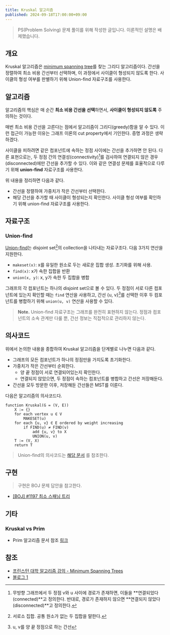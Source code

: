 ```yaml
---
title: Kruskal 알고리즘
published: 2024-09-18T17:00:00+09:00
---
```


> PS(Problem Solving) 문제 풀이를 위해 작성한 글입니다. 이론적인 설명은 배제했습니다.

## 개요
 
Kruskal 알고리즘은 [minimum spanning tree](/posts/2024-09-13-minimum-spanning-tree)를 찾는 그리디 알고리즘이다. 간선을 정렬하여 최소 비용 간선부터 선택하며, 이 과정에서 사이클이 형성되지 않도록 한다. 사이클의 형성 여부를 판별하기 위해 Union-find 자료구조를 사용한다.

## 알고리즘

알고리즘의 핵심은 매 순간 **최소 비용 간선을 선택**하면서, **사이클이 형성되지 않도록** 주의하는 것이다.

매번 최소 비용 간선을 고른다는 점에서 알고리즘이 그리디(greedy)함을 알 수 있다. 이런 접근이 가능한 이유는 그래프 이론의 cut property에서 기인한다. 증명 과정은 생략하겠다.

사이클을 피하려면 같은 컴포넌트에 속하는 정점 사이에는 간선을 추가하면 안 된다. 다른 표현으로는, 두 정점 간의 연결성(connectivity)[^1]를 검사하여 연결되지 않은 경우(disconnected)에만 간선을 추가할 수 있다. 이와 같은 연결성 문제를 효율적으로 다루기 위해 **union-find** 자료구조를 사용한다.

위 내용을 정리하면 다음과 같다.

- 간선을 정렬하여 가중치가 작은 간선부터 선택한다.
- 해당 간선을 추가할 때 사이클이 형성되는지 확인한다. 사이클 형성 여부를 확인하기 위해 union-find 자료구조를 사용한다.


[^1]: 무방향 그래프에서 두 정점 v와 u 사이에 경로가 존재하면, 이들을 **연결되었다(connected)**고 정의한다. 반대로, 경로가 존재하지 않으면 **연결되지 않았다(disconnected)**고 정의한다. 

## 자료구조

### Union-find

[Union-find](/posts/2024-09-14-union-find)는 disjoint set[^2]의 collection을 나타내는 자료구조다. 다음 3가지 연산을 지원한다.

- `makeset(x)`: x를 유일한 원소로 두는 새로운 집합 생성. 초기화를 위해 사용.
- `find(x)`: x가 속한 집합을 반환
- `union(x, y)`: x, y가 속한 두 집합을 병합 

그래프의 각 컴포넌트는 하나의 disjoint set으로 볼 수 있다. 두 정점이 서로 다른 컴포넌트에 있는지 확인할 때는 `find` 연산을 사용하고, 간선 {u, v}[^3]를 선택한 이후 두 컴포넌트를 병합하기 위해 `union(u, v)` 연산을 사용할 수 있다.

> **Note.** Union-find 자료구조는 그래프를 완전히 표현하지 않는다. 정점과 컴포넌트의 소속 관계만 다룰 뿐, 간선 정보는 직접적으로 관리하지 않는다.

[^2]: 서로소 집합. 공통 원소가 없는 두 집합을 말한다.
[^3]: u, v를 양 끝 정점으로 하는 간선

## 의사코드

위에서 논의한 내용을 종합하여 Kruskal 알고리즘을 단계별로 나누면 다음과 같다.

- 그래프의 모든 컴포넌트가 하나의 정점만을 가지도록 초기화한다.
- 가중치가 작은 간선부터 순회한다.
    - 양 끝 정점이 서로 연결되어있는지 확인한다.
    - 연결되지 않았으면, 두 정점이 속하는 컴포넌트를 병합하고 간선은 저장해둔다.
- 간선을 모두 방문한 이후, 저장해둔 간선들은 MST를 이룬다.

다음은 알고리즘의 의사코드다.

```
function Kruskal(G = (V, E))
    X := {}
    for each vertex u ∈ V
        MAKESET(u)
    for each {u, v} ∈ E ordered by weight increasing
        if FIND(u) ≠ FIND(v)
            add {u, v} to X
            UNION(u, v)
    T := (V, X)
    return T
```

> Union-find의 의사코드는 [해당 문서][union-find-code] 를 참조한다.

[union-find-code]: /posts/2024-09-14-union-find#pseudocode

## 구현

> 구현은 BOJ 문제 답안을 참고한다.
 
- [\[BOJ\] #1197 최소 스패닝 트리](/posts/2024-09-21-boj-1197-mst#kruskal)

<!--다음은 c++17로 작성한 Kruskal 알고리즘이다.-->
<!---->
<!--```c++-->
<!--#include <tuple>-->
<!--#include <vector>-->
<!---->
<!--using namespace std;-->
<!---->
<!--class UnionFind {-->
<!--private:-->
<!--  // ...-->
<!---->
<!--public:-->
<!--  UnionFind(int num_vertices);-->
<!--  int find(int vertex);-->
<!--  bool unite(int vertex1, int vertex2); // union-->
<!--};-->
<!---->
<!--/***************************************************************/-->
<!---->
<!--using edge_t = tuple<int, int, int>; // weight, vertex1, vertex2-->
<!---->
<!--vector<edge_t> kruskal(int numVertices, vector<edge_t> &edges) {-->
<!--  UnionFind uf{numVertices};-->
<!---->
<!--  // compare by weight, ascending-->
<!--  auto comp = [](const edge_t &a, const edge_t &b) { return get<0>(a) < get<0>(b); };-->
<!--  sort(edges.begin(), edges.end(), comp);-->
<!---->
<!--  vector<edge_t> mstEdges;-->
<!--  for (auto [w, v, u] : edges) {-->
<!--    if (uf.unite(v, u)) {-->
<!--      mstEdges.push_back({w, v, u});-->
<!--    }-->
<!--  }-->
<!--  return mstEdges;-->
<!--}-->
<!--```-->

## 기타

### Kruskal vs Prim

- Prim 알고리즘 문서 참조 [링크](/posts/2024-09-18-prim-algorithm#kruskal-vs-prim)

## 참조

- [프린스턴 대학 알고리즘 강의 - Minimum Spanning Trees](https://algs4.cs.princeton.edu/43mst/)
- [블로그 1](https://rntlqvnf.github.io/lecture%20notes/algorithm-5th-week-1/)
